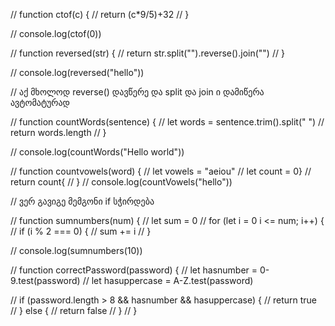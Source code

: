 // function ctof(c) {
//   return (c*9/5)+32
// }

// console.log(ctof(0))       


// function reversed(str) {
//   return str.split("").reverse().join("")
// }

// console.log(reversed("hello"))

// აქ მხოლოდ reverse() დავწერე და  split და join ი დამიწერა ავტომატურად

// function countWords(sentence) {
//   let words = sentence.trim().split(" ")
//   return words.length
// }
 
// console.log(countWords("Hello world"))


// function countvowels(word) {
//     let vowels = "aeiou"
//     let count = 0}
//     return count{
// }
//     console.log(countVowels("hello"))

//     ვერ გავიგე მემგონი if სჭირდება


// function sumnumbers(num) {
//   let sum = 0
//   for (let i = 0 i <= num; i++) {
//     if (i % 2 === 0) {
//       sum += i
//     }

// console.log(sumnumbers(10))


// function correctPassword(password) {
//   let hasnumber = 0-9.test(password)
//   let hasuppercase = A-Z.test(password)

//   if (password.length > 8 && hasnumber && hasuppercase) {
//     return true
//   } else {
//     return false
//   }
// }


